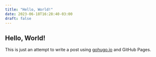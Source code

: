 ```yaml
---
title: "Hello, World!"
date: 2023-06-18T16:28:40-03:00
draft: false
---
```


## Hello, World!

This is just an attempt to write a post using [gohugo.io](https://gohugo.io/) and GitHub Pages.
